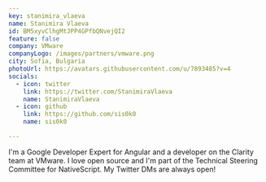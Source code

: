 ```yaml
---
key: stanimira_vlaeva
name: Stanimira Vlaeva
id: BM5xyvClhgMtJPP4GPfbQNvejQI2
feature: false
company: VMware
companyLogo: /images/partners/vmware.png
city: Sofia, Bulgaria
photoUrl: https://avatars.githubusercontent.com/u/7893485?v=4
socials:
  - icon: twitter
    link: https://twitter.com/StanimiraVlaeva
    name: StanimiraVlaeva
  - icon: github
    link: https://github.com/sis0k0
    name: sis0k0

---
```


I'm a Google Developer Expert for Angular and a developer on the Clarity team at VMware. I love open source and I'm part of the Technical Steering Committee for NativeScript. My Twitter DMs are always open!
